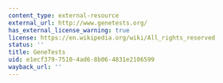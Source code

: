 ```yaml
---
content_type: external-resource
external_url: http://www.genetests.org/
has_external_license_warning: true
license: https://en.wikipedia.org/wiki/All_rights_reserved
status: ''
title: GeneTests
uid: e1ecf379-7510-4ad6-8b06-4831e2106599
wayback_url: ''
---
```

